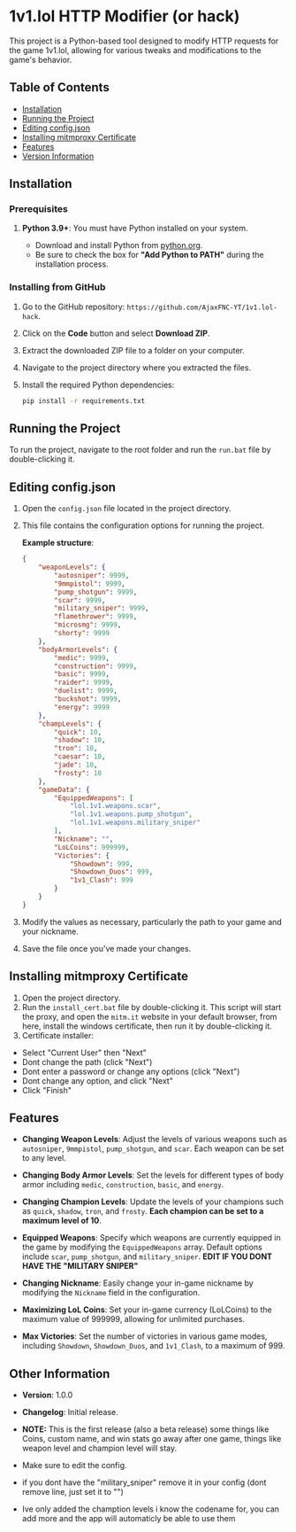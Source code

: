 # 1v1.lol HTTP Modifier (or hack)

This project is a Python-based tool designed to modify HTTP requests for the game 1v1.lol, allowing for various tweaks and modifications to the game's behavior.

## Table of Contents
- [Installation](#installation)
- [Running the Project](#running-the-project)
- [Editing config.json](#editing-configjson)
- [Installing mitmproxy Certificate](#installing-mitmproxy-certificate)
- [Features](#features)
- [Version Information](#version-information)

## Installation

### Prerequisites
1. **Python 3.9+**: You must have Python installed on your system.

   - Download and install Python from [python.org](https://www.python.org/downloads/).
   - Be sure to check the box for **"Add Python to PATH"** during the installation process.

### Installing from GitHub
1. Go to the GitHub repository: `https://github.com/AjaxFNC-YT/1v1.lol-hack`.
2. Click on the **Code** button and select **Download ZIP**.
3. Extract the downloaded ZIP file to a folder on your computer.

4. Navigate to the project directory where you extracted the files.

5. Install the required Python dependencies:
   ```bash
   pip install -r requirements.txt
   ```

## Running the Project

To run the project, navigate to the root folder and run the `run.bat` file by double-clicking it.
## Editing config.json

1. Open the `config.json` file located in the project directory.
2. This file contains the configuration options for running the project.

   **Example structure**:
   ```json
   {
       "weaponLevels": {
           "autosniper": 9999,
           "9mmpistol": 9999,
           "pump_shotgun": 9999,
           "scar": 9999,
           "military_sniper": 9999,
           "flamethrower": 9999,
           "microsmg": 9999,
           "shorty": 9999
       },
       "bodyArmorLevels": {
           "medic": 9999,
           "construction": 9999,
           "basic": 9999,
           "raider": 9999,
           "duelist": 9999,
           "buckshot": 9999,
           "energy": 9999
       },
       "champLevels": {
           "quick": 10,
           "shadow": 10,
           "tron": 10,
           "caesar": 10,
           "jade": 10,
           "frosty": 10
       },
       "gameData": {
           "EquippedWeapons": [
               "lol.1v1.weapons.scar",
               "lol.1v1.weapons.pump_shotgun",
               "lol.1v1.weapons.military_sniper"
           ],
           "Nickname": "",
           "LoLCoins": 999999,
           "Victories": {
               "Showdown": 999,
               "Showdown_Duos": 999,
               "1v1_Clash": 999
           }
       }
   }
   ```

3. Modify the values as necessary, particularly the path to your game and your nickname.
4. Save the file once you've made your changes.

## Installing mitmproxy Certificate

1. Open the project directory.
2. Run the `install_cert.bat` file by double-clicking it. This script will start the proxy, and open the `mitm.it` website in your default browser, from here, install the windows certificate, then run it by double-clicking it.
3. Certificate installer:
- Select "Current User" then "Next"
- Dont change the path (click "Next")
- Dont enter a password or change any options (click "Next")
- Dont change any option, and click "Next"
- Click "Finish"

## Features

- **Changing Weapon Levels**: Adjust the levels of various weapons such as `autosniper`, `9mmpistol`, `pump_shotgun`, and `scar`. Each weapon can be set to any level.

- **Changing Body Armor Levels**: Set the levels for different types of body armor including `medic`, `construction`, `basic`, and `energy`.

- **Changing Champion Levels**: Update the levels of your champions such as `quick`, `shadow`, `tron`, and `frosty`. __Each champion can be set to a maximum level of 10__.

- **Equipped Weapons**: Specify which weapons are currently equipped in the game by modifying the `EquippedWeapons` array. Default options include `scar`, `pump_shotgun`, and `military_sniper`. __EDIT IF YOU DONT HAVE THE "MILITARY SNIPER"__

- **Changing Nickname**: Easily change your in-game nickname by modifying the `Nickname` field in the configuration.

- **Maximizing LoL Coins**: Set your in-game currency (LoLCoins) to the maximum value of 999999, allowing for unlimited purchases.

- **Max Victories**: Set the number of victories in various game modes, including `Showdown`, `Showdown_Duos`, and `1v1_Clash`, to a maximum of 999.


## Other Information

- **Version**: 1.0.0
- **Changelog**: Initial release.

- **NOTE:** This is the first release (also a beta release) some things like Coins, custom name, and win stats go away after one game, things like weapon level and champion level will stay.
- Make sure to edit the config.
- if you dont have the "military_sniper" remove it in your config (dont remove line, just set it to "")
- Ive only added the chamption levels i know the codename for, you can add more and the app will automaticly be able to use them
